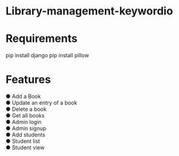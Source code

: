 # Library-management-keywordio

# Requirements
pip install django
pip install pillow

# Features
● Add a Book<br>
● Update an entry of a book<br>
● Delete a book<br>
● Get all books<br>
● Admin login<br>
● Admin signup<br>
● Add students<br>
● Student list<br>
● Student view<br>
